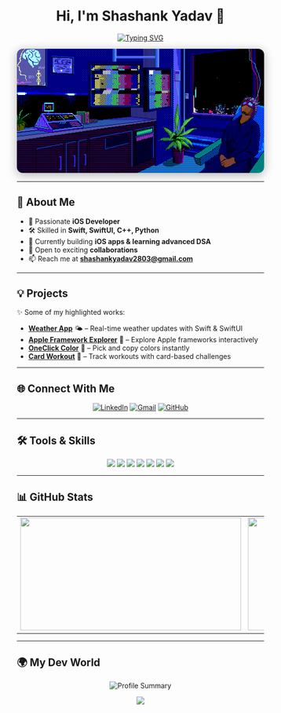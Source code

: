 <h1 align="center">Hi, I'm Shashank Yadav 👋</h1>

<!-- Typing Animation Banner -->
<p align="center">
  <a href="https://git.io/typing-svg">
    <img src="https://readme-typing-svg.demolab.com?font=Fira+Code&size=28&pause=1000&color=38FDD8&center=true&width=900&height=60&lines=I+am+iOS+Developer;I+build+projects+with+Swift+%26+SwiftUI;Tech+Explorer" alt="Typing SVG" />
  </a>
</p>

<!-- Banner GIF -->
<p align="center">
  <img src="https://raw.githubusercontent.com/ShashankYadav28/ShashankYadav28/main/Github.gif" width="600" style="border-radius:12px; box-shadow: 0 4px 20px rgba(0,0,0,0.3);" />
</p>

---

## 🚀 About Me
- 🎯 Passionate **iOS Developer**  
- 🛠 Skilled in **Swift, SwiftUI, C++, Python**  
- 🌱 Currently building **iOS apps & learning advanced DSA**  
- 🤝 Open to exciting **collaborations**  
- 📫 Reach me at **shashankyadav2803@gmail.com**  

---

## 💡 Projects
✨ Some of my highlighted works:  
- **[Weather App](https://github.com/ShashankYadav28/WeatherApp)** 🌤️ – Real-time weather updates with Swift & SwiftUI  
- **[Apple Framework Explorer](https://github.com/ShashankYadav28/AppleFrameworkExplorer)** 🍎 – Explore Apple frameworks interactively  
- **[OneClick Color](https://github.com/ShashankYadav28/OneClickColor)** 🎨 – Pick and copy colors instantly  
- **[Card Workout](https://github.com/ShashankYadav28/CardWorkout)** 💪 – Track workouts with card-based challenges  

---

## 🌐 Connect With Me
<p align="center">
  <a href="https://www.linkedin.com/in/shashank-yadav-8aa627328" target="_blank"><img src="https://img.shields.io/badge/LinkedIn-0A66C2?style=for-the-badge&logo=linkedin&logoColor=white" alt="LinkedIn"/></a>
  <a href="mailto:shashankyadav2803@gmail.com" target="_blank"><img src="https://img.shields.io/badge/Gmail-D14836?style=for-the-badge&logo=gmail&logoColor=white" alt="Gmail"/></a>
  <a href="https://github.com/ShashankYadav28" target="_blank"><img src="https://img.shields.io/badge/GitHub-181717?style=for-the-badge&logo=github&logoColor=white" alt="GitHub"/></a>
</p>

---

## 🛠️ Tools & Skills
<p align="center">
  <img src="https://img.shields.io/badge/Swift-FA7343?style=for-the-badge&logo=swift&logoColor=white"/>
  <img src="https://img.shields.io/badge/SwiftUI-0052CC?style=for-the-badge&logo=swift&logoColor=white"/>
  <img src="https://img.shields.io/badge/C++-00599C?style=for-the-badge&logo=c%2B%2B&logoColor=white"/>
  <img src="https://img.shields.io/badge/Python-3776AB?style=for-the-badge&logo=python&logoColor=white"/>
  <img src="https://img.shields.io/badge/Git-F05032?style=for-the-badge&logo=git&logoColor=white"/>
  <img src="https://img.shields.io/badge/GitHub-181717?style=for-the-badge&logo=github&logoColor=white"/>
  <img src="https://img.shields.io/badge/VS_Code-007ACC?style=for-the-badge&logo=visual-studio-code&logoColor=white"/>
</p>

---

## 📊 GitHub Stats
<p align="center">
  <table>
    <tr>
      <td>
        <img src="https://github-readme-stats.vercel.app/api?username=ShashankYadav28&show_icons=true&theme=radical&count_private=true&bg_color=0D1117&title_color=38FDD8&icon_color=79FF97&text_color=FFFFFF&hide_border=true" width="450" height="230"/>
      </td>
      <td>
        <img src="https://streak-stats.demolab.com?user=ShashankYadav28&theme=radical&background=0D1117&ring=38FDD8&fire=38FDD8&currStreakNum=FFFFFF&sideNums=FFFFFF&currStreakLabel=FFFFFF&hide_border=true" width="450" height="230"/>
      </td>
    </tr>
  </table>
</p>

---

## 🌍 My Dev World
<p align="center">
  <img src="https://github-profile-summary-cards.vercel.app/api/cards/profile-details?username=ShashankYadav28&theme=radical" alt="Profile Summary"/>
</p>
<p align="center">
  <img src="https://raw.githubusercontent.com/ShashankYadav28/ShashankYadav28/main/github-contribution-grid-snake.svg" width="700"/>
</p>
